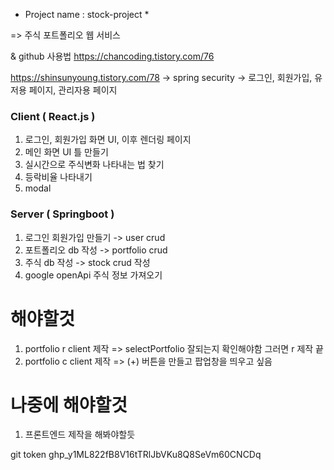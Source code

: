 * Project name : stock-project *

=> 주식 포트폴리오 웹 서비스

& github 사용법
https://chancoding.tistory.com/76

https://shinsunyoung.tistory.com/78
-> spring security
-> 로그인, 회원가입, 유저용 페이지, 관리자용 페이지
### Client ( React.js ) ###
1. 로그인, 회원가입 화면 UI, 이후 렌더링 페이지 
2. 메인 화면 UI 틀 만들기
3. 실시간으로 주식변화 나타내는 법 찾기
4. 등락비율 나타내기
5. modal

### Server ( Springboot ) ###

1. 로그인 회원가입 만들기 -> user crud
2. 포트폴리오 db 작성 -> portfolio crud
3. 주식 db 작성 -> stock crud 작성
4. google openApi 주식 정보 가져오기


# 해야할것
1. portfolio r client 제작 => selectPortfolio 잘되는지 확인해야함 그러면 r 제작 끝
2. portfolio c client 제작 => (+) 버튼을 만들고 팝업창을 띄우고 싶음


# 나중에 해야할것
1. 프론트엔드 제작을 해봐야할듯

git token
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

